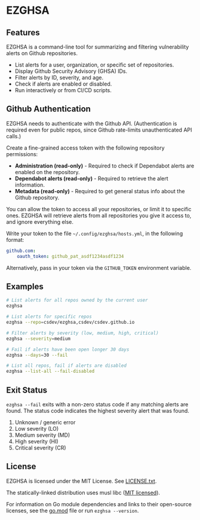 # EZGHSA

## Features

EZGHSA is a command-line tool for summarizing and filtering vulnerability alerts on Github repositories.

* List alerts for a user, organization, or specific set of repositories.
* Display Github Security Advisory (GHSA) IDs.
* Filter alerts by ID, severity, and age.
* Check if alerts are enabled or disabled.
* Run interactively or from CI/CD scripts.

## Github Authentication

EZGHSA needs to authenticate with the Github API. (Authentication is required even for public repos,
since Github rate-limits unauthenticated API calls.)

Create a fine-grained access token with the following repository permissions:

* **Administration (read-only)** - Required to check if Dependabot alerts are enabled on the repository.
* **Dependabot alerts (read-only)** - Required to retrieve the alert information.
* **Metadata (read-only)** - Required to get general status info about the Github repository.

You can allow the token to access all your repositories, or limit it to specific ones.
EZGHSA will retrieve alerts from all repositories you give it access to, and ignore everything else.

Write your token to the file `~/.config/ezghsa/hosts.yml`, in the following format:

```yml
github.com:
    oauth_token: github_pat_asdf1234asdf1234
```

Alternatively, pass in your token via the `GITHUB_TOKEN` environment variable.

## Examples

```sh
# List alerts for all repos owned by the current user
ezghsa

# List alerts for specific repos
ezghsa --repo=csdev/ezghsa,csdev/csdev.github.io

# Filter alerts by severity (low, medium, high, critical)
ezghsa --severity=medium

# Fail if alerts have been open longer 30 days
ezghsa --days=30 --fail

# List all repos, fail if alerts are disabled
ezghsa --list-all --fail-disabled
```

## Exit Status

`ezghsa --fail` exits with a non-zero status code if any matching alerts are found.
The status code indicates the highest severity alert that was found.

1. Unknown / generic error
2. Low severity (LO)
3. Medium severity (MD)
4. High severity (HI)
5. Critical severity (CR)

## License

EZGHSA is licensed under the MIT License. See [LICENSE.txt](LICENSE.txt).

The statically-linked distribution uses musl libc
([MIT licensed](https://git.musl-libc.org/cgit/musl/tree/COPYRIGHT)).

For information on Go module dependencies and links to their open-source licenses,
see the [go.mod](go.mod) file or run `ezghsa --version`.
